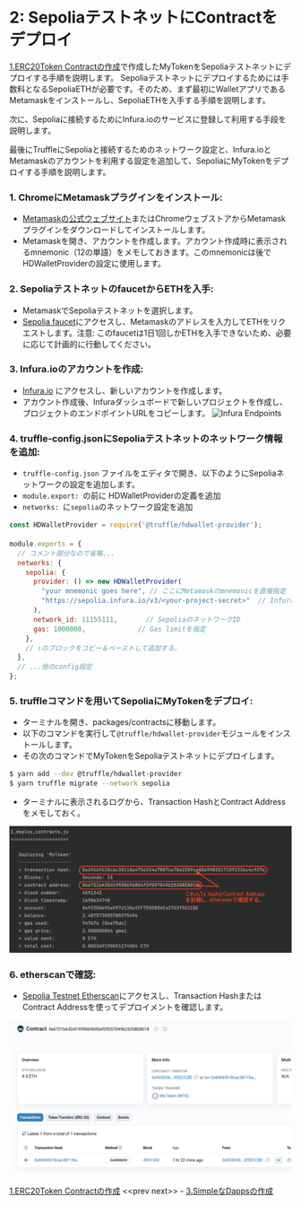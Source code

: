 # 2: SepoliaテストネットにContractをデプロイ

[1.ERC20Token Contractの作成](./1_CreateERC20Token.md)で作成したMyTokenをSepoliaテストネットにデプロイする手順を説明します。
Sepoliaテストネットにデプロイするためには手数料となるSepoliaETHが必要です。そのため、まず最初にWalletアプリであるMetamaskをインストールし、SepoliaETHを入手する手順を説明します。

次に、Sepoliaに接続するためにInfura.ioのサービスに登録して利用する手段を説明します。

最後にTruffleにSepoliaと接続するためのネットワーク設定と、Infura.ioとMetamaskのアカウントを利用する設定を追加して、SepoliaにMyTokenをデプロイする手順を説明します。

### 1. **ChromeにMetamaskプラグインをインストール**:
   - [Metamaskの公式ウェブサイト](https://metamask.io/download.html)またはChromeウェブストアからMetamaskプラグインをダウンロードしてインストールします。
   - Metamaskを開き、アカウントを作成します。アカウント作成時に表示されるmnemonic（12の単語）をメモしておきます。このmnemonicは後でHDWalletProviderの設定に使用します。

### 2. **SepoliaテストネットのfaucetからETHを入手**:
   - MetamaskでSepoliaテストネットを選択します。
   - [Sepolia faucet](https://sepoliafaucet.com/)にアクセスし、Metamaskのアドレスを入力してETHをリクエストします。注意: このfaucetは1日1回しかETHを入手できないため、必要に応じて計画的に行動してください。

### 3. **Infura.ioのアカウントを作成**:
- [Infura.io](https://infura.io/) にアクセスし、新しいアカウントを作成します。
- アカウント作成後、Infuraダッシュボードで新しいプロジェクトを作成し、プロジェクトのエンドポイントURLをコピーします。
  ![Infura Endpoints](images/infuraio_endpoints.png)

### 4. **truffle-config.jsonにSepoliaテストネットのネットワーク情報を追加**:
   - `truffle-config.json` ファイルをエディタで開き、以下のようにSepoliaネットワークの設定を追加します。
   - `module.export: `の前に HDWalletProviderの定義を追加
   - `networks: `に`sepolia`のネットワーク設定を追加

```javascript
const HDWalletProvider = require('@truffle/hdwallet-provider');

module.exports = {
  // コメント部分なので省略...
  networks: {
    sepolia: {
      provider: () => new HDWalletProvider(
        "your mnemonic goes here", // ここにMetamaskのmnemonicを直接指定
        "https://sepolia.infura.io/v3/<your-project-secret>"  // InfuraのSepoliaエンドポイントURLを指定
      ),
      network_id: 11155111,       // SepoliaのネットワークID
      gas: 1000000,             // Gas limitを指定
    },
    // ↑のブロックをコピー＆ペーストして追加する。
  },
  // ...他のconfig設定
};
```

### 5. **truffleコマンドを用いてSepoliaにMyTokenをデプロイ**:
 
- ターミナルを開き、packages/contractsに移動します。
- 以下のコマンドを実行して`@truffle/hdwallet-provider`モジュールをインストールします。
- その次のコマンドでMyTokenをSepoliaテストネットにデプロイします。

```bash
$ yarn add --dev @truffle/hdwallet-provider
$ yarn truffle migrate --network sepolia
```

- ターミナルに表示されるログから、Transaction HashとContract Addressをメモしておく。

![Deploy Log](images/deploy_sepolia_log.png)

### 6. **etherscanで確認**:
- [Sepolia Testnet Etherscan](https://sepolia.etherscan.io/)にアクセスし、Transaction HashまたはContract Addressを使ってデプロイメントを確認します。

![etherscan](images/sepolia_etherscan.png)

[1.ERC20Token Contractの作成](./1_CreateERC20Token.md) &lt;&lt;prev next&gt;&gt; - [3.SimpleなDappsの作成](./3_CreateSimpleDapps.md)
